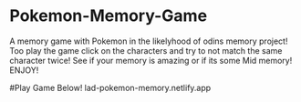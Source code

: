 # Pokemon-Memory-Game
A memory game with Pokemon in the likelyhood of odins memory project!
Too play the game click on the characters and try to not match the same character twice!
See if your memory is amazing or if its some Mid memory! 
ENJOY!


#Play Game Below!
lad-pokemon-memory.netlify.app
